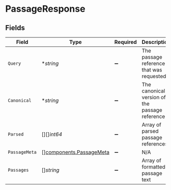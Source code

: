 # PassageResponse


## Fields

| Field                                                              | Type                                                               | Required                                                           | Description                                                        |
| ------------------------------------------------------------------ | ------------------------------------------------------------------ | ------------------------------------------------------------------ | ------------------------------------------------------------------ |
| `Query`                                                            | **string*                                                          | :heavy_minus_sign:                                                 | The passage reference that was requested                           |
| `Canonical`                                                        | **string*                                                          | :heavy_minus_sign:                                                 | The canonical version of the passage reference                     |
| `Parsed`                                                           | [][]*int64*                                                        | :heavy_minus_sign:                                                 | Array of parsed passage references                                 |
| `PassageMeta`                                                      | [][components.PassageMeta](../../models/components/passagemeta.md) | :heavy_minus_sign:                                                 | N/A                                                                |
| `Passages`                                                         | []*string*                                                         | :heavy_minus_sign:                                                 | Array of formatted passage text                                    |